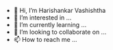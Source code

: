 - 👋 Hi, I’m Harishankar Vashishtha
- 👀 I’m interested in ...
- 🌱 I’m currently learning ...
- 💞️ I’m looking to collaborate on ...
- 📫 How to reach me ...

<!---
harishankar-bcindia/harishankar-bcindia is a ✨ special ✨ repository because its `README.md` (this file) appears on your GitHub profile.
You can click the Preview link to take a look at your changes.
--->

